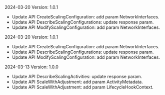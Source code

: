 2024-03-20 Version: 1.0.1
- Update API CreateScalingConfiguration: add param NetworkInterfaces.
- Update API DescribeScalingConfigurations: update response param.
- Update API ModifyScalingConfiguration: add param NetworkInterfaces.


2024-03-20 Version: 1.0.1
- Update API CreateScalingConfiguration: add param NetworkInterfaces.
- Update API DescribeScalingConfigurations: update response param.
- Update API ModifyScalingConfiguration: add param NetworkInterfaces.


2024-03-13 Version: 1.0.0
- Update API DescribeScalingActivities: update response param.
- Update API ScaleWithAdjustment: add param ActivityMetadata.
- Update API ScaleWithAdjustment: add param LifecycleHookContext.


